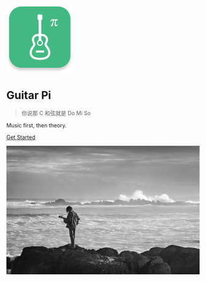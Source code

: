 <!-- ![logo](_media/Red.png) -->

![logo](_media/logo_vue.png)

# Guitar Pi

> 你说那 C 和弦就是 Do Mi So

<!-- 今天开始学习一点和声知识吧！ -->

<!-- > First came music, then came theory. -->

Music first, then theory.

<!-- [GitHub](https://github.com/docsifyjs/docsify/) -->

[Get Started](#写在前面)

<!-- 背景图片 -->

![](_media/bg.jpg)
